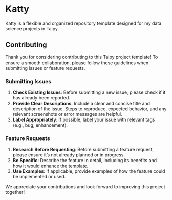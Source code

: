 # Katty

Katty is a flexible and organized repository template designed for my data science projects in Taipy.

## Contributing

Thank you for considering contributing to this Taipy project template! To ensure a smooth collaboration, please follow these guidelines when submitting issues or feature requests.

### Submitting Issues

1. **Check Existing Issues**: Before submitting a new issue, please check if it has already been reported.
2. **Provide Clear Descriptions**: Include a clear and concise title and description of the issue. Steps to reproduce, expected behavior, and any relevant screenshots or error messages are helpful.
3. **Label Appropriately**: If possible, label your issue with relevant tags (e.g., bug, enhancement).

### Feature Requests

1. **Research Before Requesting**: Before submitting a feature request, please ensure it’s not already planned or in progress.
2. **Be Specific**: Describe the feature in detail, including its benefits and how it would enhance the template.
3. **Use Examples**: If applicable, provide examples of how the feature could be implemented or used.

We appreciate your contributions and look forward to improving this project together!
